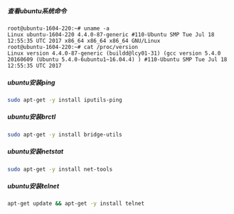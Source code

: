 ##### 查看ubuntu系统命令
```shell
root@ubuntu-1604-220:~# uname -a
Linux ubuntu-1604-220 4.4.0-87-generic #110-Ubuntu SMP Tue Jul 18 12:55:35 UTC 2017 x86_64 x86_64 x86_64 GNU/Linux
root@ubuntu-1604-220:~# cat /proc/version
Linux version 4.4.0-87-generic (buildd@lcy01-31) (gcc version 5.4.0 20160609 (Ubuntu 5.4.0-6ubuntu1~16.04.4) ) #110-Ubuntu SMP Tue Jul 18 12:55:35 UTC 2017
```
##### ubuntu安装ping
```sh
sudo apt-get -y install iputils-ping
```
##### ubuntu安装brctl
```sh
sudo apt-get -y install bridge-utils
```
##### ubuntu安装netstat
```sh
sudo apt-get -y install net-tools
```
##### ubuntu安装telnet
```sh
apt-get update && apt-get -y install telnet
```
